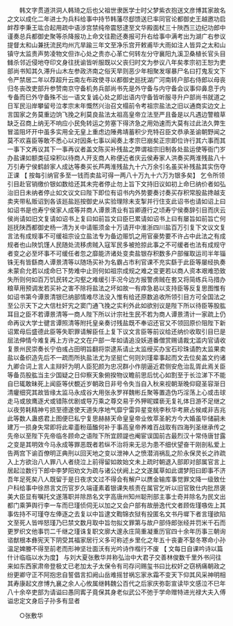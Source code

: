 <!-- { "loadSidebar": true } -->
　　韩文字贯道洪洞人韩琦之后也父祖世隶医学士时父梦紫衣抱送文彦博其家故名之文以成化二年进士为兵科给事中持节韩藩尽郄馈送巳率同官论都御史王越邀功启衅荐李秉王竑合起用疏中语涉宫禁纯帝震怒逮至文华殿面杖三十陜西三边纪功郎中谨奏总兵都御史聚等杀降报功上命文往勘还奏报可升右给事中满考出为湖广右参议提督太和山兼抚流民均州亢旱踰三年文至净乐宫开敕甫毕大雨如注人皆异之太和山镇守太监贵声势凌物文但诈心处之贵亦心革亡何转左分守襄阳九溪卫桑植长官头目雠杀邻近侵地夺印文身往抚谕皆听服既以父丧归时文为参议八年矣孝宗初王恕为吏部尚书知其久滞升山木左参政济南之俗天旱则恶少年相聚发塜暴尸名曰打鬼叐文下令严禁居二年以荐超升云南左布政使寻以都御史廵抚湖广河南转户部右侍郎以母丧归冬丧改吏部升参赞南京守备机务兵部尚书先是外守备与内守备会议事仰鼻息于内专备而巳外守备殊不出一语文复诚心处之即出语内守备皆听服寻升户部尚书就道之日军民沿岸攀留号泣孝宗末年慨然兴治召文榻前令考祖宗盐法之旧以通商实边文上言国家之务莫重边饷飞挽之利莫良盐法太祖高皇帝立法至严且备是以凡遇边警粮草缺乏召商上纳无不响应小民免转运之劳塞下得济急之用効速而大莫有过此法久弊生冒滥阻坏开中虽多实用全无皇上重虑边陲弗靖蓄积少充特召臣文恭承圣谕朝野闻之莫不欢喜臣等敢不悉心以对因条七事以闻奏上孝宗巳崩矣正宗即位许行其六事而其一事下文再议其下一事再议者盖文陈买补残盐之弊谓祖宗旧制各处盐运使等衙门岁办盐课如额类征垜积以待商人开支商人称便近者庆云侯寿家人洪奏买两淮残盐八十万引寿宁侯鹤龄家人成达等奏买长芦两淮残盐九十六万余引名虽买补残盐其实伤夺正课 【 按每引纳官多至一钱而卖盐可得一两八十万九十六万为银多矣】 乞令所领引目赴官销缴价银如数给还其未完者停止勿上旨下文持旧议如初上命巳纳价者如弘治旧日未纳者停止如文议文曰陛下即位有诏书内外势要奏讨奏买存积常股盐搀越支卖夹带私贩诏到各该廵盐廵按御史从实验理除未支掣并行住支此诏书也请如诏上曰如诏书是也寿宁侯家人成等并商人谭景清业有旨卿遵行之顷寿宁侯奏辞引目而庆云侯尚请如旧文复请如诏书上复曰如前旨文曰臣巳累请如诏书上曰有屡旨如前旨亡何廵抚陕西都御史杨一清为关中请赈须金十万请开中淮浙四川盐百万引复下文议文复言法有成规事不可缓祖宗设立盐法专为备边赈饥之用官豪势要不许占中此法之有成规者也山陜饥馑人民随处流移虏贼入寇军民多被抢掠此事之不可缓者也法有成规守者变之必至坏事不可缓任者忽之靡能济诸处变卖盐银存积数多户部催取运司半年锱铢无有皆繇商人谭景清等以随场买补为名霸占市利官课不充实繇于此臣等屡经执奏未蒙俞允若以成命巳下势难中止则何如祖宗成规之难之变更若以商人资本艰难恐致失所则何如百万饥民转之沟壑之难缓引手况今边方报警虏贼在套又将简练兵马措办粮草用预调发若买补之害不除将盐法之坏如故一有瘁急曷以支持臣等反复思图惟有如诏书第今谭景清银巳纳部情难尽法没入惟有给还原数追收所领引目方可全国法之至公示天下之大信杜奸宄之窦门通飞挽之实利外此如欲别议是陛下所以待臣等股肱耳目之臣不若谭景清等一商人陛下所以计宗社生民不若为商人谭景清计一家疏上仍命再议大学士徤言谭照清等附托皇亲奏讨残盐既不奉诏还官又不领回原价阻陛下新诏累母后盛德此臣等失职罪请解臣任上复下议文言臣等前议给还纳价收取引目巳是屈法伸情今难复再上方许之文在户部一年如请追没妖道番僧赏赐请裁冘滥内官请收复景州民崇奏长宁伯彧占田明旨翻将崇逮系请止太监绶买办宝石珍珠请酌太监果卖盐以备织造先后不一疏而所执盐法尤为坚挺亡何则刘瑾辈事起而文去位矣盖文约诸九卿合词上言人主辩奸为明人臣犯颜为忠况群小作朋逼近君侧安危治乱胥此焉关臣等备员股肱当主少国疑之日仰察天象俯揆物议瞻前思后忧心如割至于长泣涕下不能自巳辄敢昧死上闻臣等伏覩近岁朝政日非号令失当自入秋来视朝渐晚仰窥圣容渐日清癯细究其故皆缘太监马永成谷大用张永罗祥魏彬丘聚等置造伪巧淫荡上心或击球走马或放鹰逐犬或错陈优剧或导万乘之尊交易于外狎昵媟亵无复礼体日游不足继之以夜劳耗精神亏损至德遂使天道失序地气靡宁雷异星变桃李秋华考厥占候咸非吉兆此等数人蛊惑君上图便巳私宁复思赫赫天命皇皇帝业攸萃圣躬方今大婚虽毕储嗣未建万一损身失常即将此辈齑粉葅醢何补于事高皇帝养难百战取有四海列圣继承传之先帝以至陛下先帝临冬顾命之语陛下所宜顾諟也阉宦误国前古最烈汉十常侍唐甘露之变是其明效今马永成等罪恶既者若纵不治将来无忌为患不细伏望奋干刚剖私爱上告两宫下谕百僚明正典刑以回天地之变以泄神人之愤潜消祸乱之阶永保灵长之祚疏入上方欲治八人罪八人者绕泣上前得留如故始文未上疏时朝退入部即对部属官言上居起泣数行下郎中李梦阳劝文为疏与诸公伏阙上之文遂属草如此谓梦阳曰即事不济吾年足死矣八人既留于是日夜求文过不得会有解户以赝金输库事觉罪文降一级致仕户科给事中徐昂言文历官岁久端谨素着银课失核责在属官乞听以旧官致仕内批昂褒美大臣显有嘱托文遂落职并除昂名文字高唐州知州聪刑部主事士奇并除名为民文出都门乘笋舆行李一车而巳瑾侦伺无以加之又会户部有故册逸代文者顾佐瑾嗾佐上其事佐持不可瑾夺左俸逐之去复以中旨逮文鞫锦衣狱有投匿名文书丹墀下者言瑾欲陷文至死人皆哗怒瑾乃巳禁文数月取中旨勿拟文罪第与故户部侍郎张经并罚米千石而更罗织文他事罚二千继之瑾诛复职文廓大邃永庄简重凝重历官四十余年历事三朝询谘猷根本彝宪天下阴受其福家居行义多可称述乡里化之年五十丧妻不娶冬寒命小孙温足婢媵不得至前老而形神坚壮面沃有光吟诗作楷行不废 【 文每日自课吟诗以篇什计临临以水为度】 与刘大夏张敷华并称弘治中大君子交善林俊数千里外书问往来如东西家肃帝登极丈已老加太子太保令有司存问赐玺书曰比权奸之窃柄痛朝政之纷更卿守正不阿抱忠自誓倡言扣阙山岳难摇甘祸忘家氷霜不变天下仰其风采神明相其寿康起文彦博九襄之余人心攸属继韩魏公百代之后家庆弥彰宣读毕文感泣不巳年八十余卒吏部为请谥曰愚同寗子竟保其身老似武公不弛于学命赠特进光禄大夫入傅谥忠定文身后子孙多有显者 

　　○张敷华 

